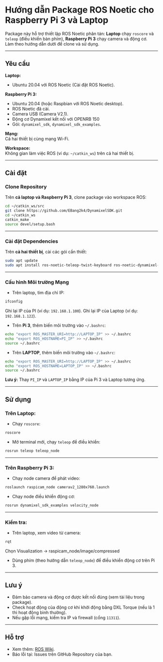 # Hướng dẫn Package ROS Noetic cho Raspberry Pi 3 và Laptop

Package này hỗ trợ thiết lập ROS Noetic phân tán: **Laptop** chạy `roscore` và `teleop` (điều khiển bàn phím), **Raspberry Pi 3** chạy camera và động cơ.  
Làm theo hướng dẫn dưới để clone và sử dụng.

---

## Yêu cầu

**Laptop:**
- Ubuntu 20.04 với ROS Noetic (Cài đặt ROS Noetic).

**Raspberry Pi 3:**
- Ubuntu 20.04 (hoặc Raspbian với ROS Noetic desktop).
- ROS Noetic đã cài.
- Camera USB (Camera V2.1).
- Động cơ Dynamixel kết nối với OPENRB 150
- Gói: `dynamixel_sdk`, `dynamixel_sdk_examples`.

**Mạng:**  
Cả hai thiết bị cùng mạng Wi-Fi.

**Workspace:**  
Không gian làm việc ROS (ví dụ: `~/catkin_ws`) trên cả hai thiết bị.

---

## Cài đặt

### Clone Repository
Trên **cả laptop và Raspberry Pi 3**, clone package vào workspace ROS:

```bash
cd ~/catkin_ws/src
git clone https://github.com/EBang2k4/DynamixelSDK.git
cd ~/catkin_ws
catkin_make
source devel/setup.bash
```

---

### Cài đặt Dependencies
Trên **cả hai thiết bị**, cài các gói cần thiết:

```bash
sudo apt update
sudo apt install ros-noetic-teleop-twist-keyboard ros-noetic-dynamixel-sdk ros-noetic-dynamixel-workbench
```

---

### Cấu hình Môi trường Mạng

- Trên laptop, tìm địa chỉ IP:

```bash
ifconfig
```

Ghi lại IP của PI (ví dụ: `192.168.1.100`).
Ghi lại IP của Laptop (ví dụ: `192.168.1.122`).

- Trên **Pi 3**, thêm biến môi trường vào `~/.bashrc`:

```bash
echo "export ROS_MASTER_URI=http://LAPTOP_IP" >> ~/.bashrc
echo "export ROS_HOSTNAME=PI_IP" >> ~/.bashrc
source ~/.bashrc
```

- Trên **LAPTOP**, thêm biến môi trường vào `~/.bashrc`:

```bash
echo "export ROS_MASTER_URI=http://LAPTOP_IP" >> ~/.bashrc
echo "export ROS_HOSTNAME=LAPTOP_IP" >> ~/.bashrc
source ~/.bashrc
```

**Lưu ý:** Thay `PI_IP` và `LAPTOP_IP` bằng IP của Pi 3 và Laptop tương ứng.
 
---

## Sử dụng

### Trên Laptop:

- Chạy `roscore`:

```bash
roscore
```

- Mở terminal mới, chạy `teleop` để điều khiển:

```bash
rosrun teleop teleop_node
```

---

### Trên Raspberry Pi 3:

- Chạy node camera để phát video:

```bash
roslaunch raspicam_node camerav2_1280x760.launch
```

- Chạy node điều khiển động cơ:

```bash
rosrun dynamixel_sdk_examples velocity_node
```

---

### Kiểm tra:

- Trên laptop, xem video từ camera:

```bash
rqt
```
Chọn Visualization -> raspicam_node/image/compressed

- Dùng phím (theo hướng dẫn `teleop_node`) để điều khiển động cơ trên Pi 3.

---

## Lưu ý

- Đảm bảo camera và động cơ được kết nối đúng (xem tài liệu trong package).
- Check hoạt động của động cơ khi khởi động bằng DXL Torque (nếu là 1 thì hoạt động bình thường).
- Nếu gặp lỗi mạng, kiểm tra IP và firewall (cổng `11311`).

---

## Hỗ trợ

- Xem thêm: [ROS Wiki](http://wiki.ros.org/).
- Báo lỗi tại: Issues trên GitHub Repository của bạn.

